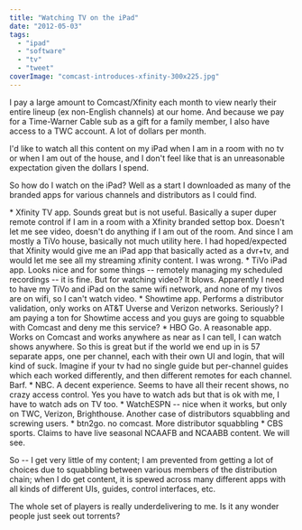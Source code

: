 ```yaml
---
title: "Watching TV on the iPad"
date: "2012-05-03"
tags: 
  - "ipad"
  - "software"
  - "tv"
  - "tweet"
coverImage: "comcast-introduces-xfinity-300x225.jpg"
---
```


I pay a large amount to Comcast/Xfinity each month to view nearly their entire lineup (ex non-English channels) at our home. And because we pay for a Time-Warner Cable sub as a gift for a family member, I also have access to a TWC account. A lot of dollars per month.

I'd like to watch all this content on my iPad when I am in a room with no tv or when I am out of the house, and I don't feel like that is an unreasonable expectation given the dollars I spend.

So how do I watch on the iPad? Well as a start I downloaded as many of the branded apps for various channels and distributors as I could find.

\* Xfinity TV app. Sounds great but is not useful. Basically a super duper remote control if I am in a room with a Xfinity branded settop box. Doesn't let me see video, doesn't do anything if I am out of the room. And since I am mostly a TiVo house, basically not much utility here. I had hoped/expected that Xfinity would give me an iPad app that basically acted as a dvr+tv, and would let me see all my streaming xfinity content. I was wrong. \* TiVo iPad app. Looks nice and for some things -- remotely managing my scheduled recordings -- it is fine. But for watching video? It blows. Apparently I need to have my TiVo and iPad on the same wifi network, and none of my tivos are on wifi, so I can't watch video. \* Showtime app. Performs a distributor validation, only works on AT&T Uverse and Verizon networks. Seriously? I am paying a ton for Showtime access and you guys are going to squabble with Comcast and deny me this service? \* HBO Go. A reasonable app. Works on Comcast and works anywhere as near as I can tell, I can watch shows anywhere. So this is great but if the world we end up in is 57 separate apps, one per channel, each with their own UI and login, that will kind of suck. Imagine if your tv had no single guide but per-channel guides which each worked differently, and then different remotes for each channel. Barf. \* NBC. A decent experience. Seems to have all their recent shows, no crazy access control. Yes you have to watch ads but that is ok with me, I have to watch ads on TV too. \* WatchESPN -- nice when it works, but only on TWC, Verizon, Brighthouse. Another case of distributors squabbling and screwing users. \* btn2go. no comcast. More distributor squabbling \* CBS sports. Claims to have live seasonal NCAAFB and NCAABB content. We will see.

So -- I get very little of my content; I am prevented from getting a lot of choices due to squabbling between various members of the distribution chain; when I do get content, it is spewed across many different apps with all kinds of different UIs, guides, control interfaces, etc.

The whole set of players is really underdelivering to me. Is it any wonder people just seek out torrents?
